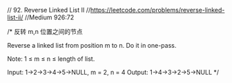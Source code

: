 // 92. Reverse Linked List II
//https://leetcode.com/problems/reverse-linked-list-ii/
//Medium  926:72

/*
反转 m,n 位置之间的节点

Reverse a linked list from position m to n. Do it in one-pass.

Note: 1 ≤ m ≤ n ≤ length of list.

Input: 1->2->3->4->5->NULL, m = 2, n = 4
Output: 1->4->3->2->5->NULL
 */